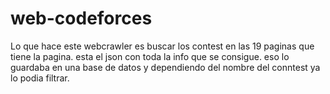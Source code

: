 # web-codeforces

Lo que hace este webcrawler es buscar los contest en las 19 paginas que tiene la pagina. esta el json con toda la info que se consigue. eso lo guardaba en una base de datos y dependiendo del nombre del conntest ya lo podia filtrar.

